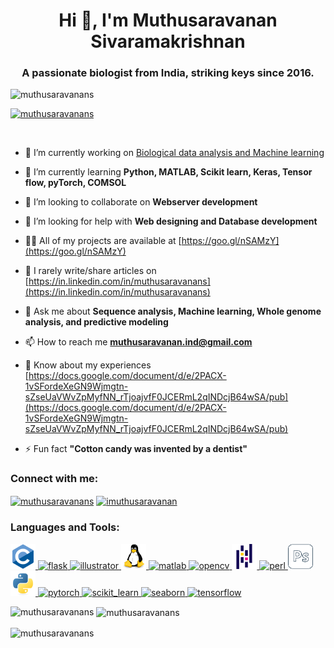 <h1 align="center">Hi 👋, I'm Muthusaravanan Sivaramakrishnan</h1>
<h3 align="center">A passionate biologist from India, striking keys since 2016.</h3>

<p align="left"> <img src="https://komarev.com/ghpvc/?username=muthusaravanans&label=Profile%20views&color=0e75b6&style=flat" alt="muthusaravanans" /> </p>

<p align="left"> <a href="https://github.com/ryo-ma/github-profile-trophy"><img src="https://github-profile-trophy.vercel.app/?username=muthusaravanans" alt="muthusaravanans" /></a> </p>

<p align="left"> <a href="https://twitter.com/" target="blank"><img src="https://img.shields.io/twitter/follow/?logo=twitter&style=for-the-badge" alt="" /></a> </p>

- 🔭 I’m currently working on [Biological data analysis and Machine learning]([https://github.com/MuthusaravananS/EnsembleQS](https://scholar.google.com/citations?hl=en&user=mG0bWLIAAAAJ))

- 🌱 I’m currently learning **Python, MATLAB, Scikit learn, Keras, Tensor flow, pyTorch, COMSOL**

- 👯 I’m looking to collaborate on **Webserver development**

- 🤝 I’m looking for help with **Web designing and Database development**

- 👨‍💻 All of my projects are available at [https://goo.gl/nSAMzY](https://goo.gl/nSAMzY)

- 📝 I rarely write/share articles on [https://in.linkedin.com/in/muthusaravanans](https://in.linkedin.com/in/muthusaravanans)

- 💬 Ask me about **Sequence analysis, Machine learning, Whole genome analysis, and predictive modeling**

- 📫 How to reach me **muthusaravanan.ind@gmail.com**

- 📄 Know about my experiences [https://docs.google.com/document/d/e/2PACX-1vSFordeXeGN9Wjmgtn-sZseUaVWvZpMyfNN_rTjoajvfF0JCERmL2qINDcjB64wSA/pub](https://docs.google.com/document/d/e/2PACX-1vSFordeXeGN9Wjmgtn-sZseUaVWvZpMyfNN_rTjoajvfF0JCERmL2qINDcjB64wSA/pub)

- ⚡ Fun fact **"Cotton candy was invented by a dentist"**

<h3 align="left">Connect with me:</h3>
<p align="left">
<a href="https://linkedin.com/in/muthusaravanans" target="blank"><img align="center" src="https://raw.githubusercontent.com/rahuldkjain/github-profile-readme-generator/master/src/images/icons/Social/linked-in-alt.svg" alt="muthusaravanans" height="30" width="40" /></a>
<a href="https://instagram.com/imuthusaravanan" target="blank"><img align="center" src="https://raw.githubusercontent.com/rahuldkjain/github-profile-readme-generator/master/src/images/icons/Social/instagram.svg" alt="imuthusaravanan" height="30" width="40" /></a>
</p>

<h3 align="left">Languages and Tools:</h3>
<p align="left"> <a href="https://www.cprogramming.com/" target="_blank" rel="noreferrer"> <img src="https://raw.githubusercontent.com/devicons/devicon/master/icons/c/c-original.svg" alt="c" width="40" height="40"/> </a> <a href="https://flask.palletsprojects.com/" target="_blank" rel="noreferrer"> <img src="https://www.vectorlogo.zone/logos/pocoo_flask/pocoo_flask-icon.svg" alt="flask" width="40" height="40"/> </a> <a href="https://www.adobe.com/in/products/illustrator.html" target="_blank" rel="noreferrer"> <img src="https://www.vectorlogo.zone/logos/adobe_illustrator/adobe_illustrator-icon.svg" alt="illustrator" width="40" height="40"/> </a> <a href="https://www.linux.org/" target="_blank" rel="noreferrer"> <img src="https://raw.githubusercontent.com/devicons/devicon/master/icons/linux/linux-original.svg" alt="linux" width="40" height="40"/> </a> <a href="https://www.mathworks.com/" target="_blank" rel="noreferrer"> <img src="https://upload.wikimedia.org/wikipedia/commons/2/21/Matlab_Logo.png" alt="matlab" width="40" height="40"/> </a> <a href="https://opencv.org/" target="_blank" rel="noreferrer"> <img src="https://www.vectorlogo.zone/logos/opencv/opencv-icon.svg" alt="opencv" width="40" height="40"/> </a> <a href="https://pandas.pydata.org/" target="_blank" rel="noreferrer"> <img src="https://raw.githubusercontent.com/devicons/devicon/2ae2a900d2f041da66e950e4d48052658d850630/icons/pandas/pandas-original.svg" alt="pandas" width="40" height="40"/> </a> <a href="https://www.perl.org/" target="_blank" rel="noreferrer"> <img src="https://api.iconify.design/logos-perl.svg" alt="perl" width="40" height="40"/> </a> <a href="https://www.photoshop.com/en" target="_blank" rel="noreferrer"> <img src="https://raw.githubusercontent.com/devicons/devicon/master/icons/photoshop/photoshop-line.svg" alt="photoshop" width="40" height="40"/> </a> <a href="https://www.python.org" target="_blank" rel="noreferrer"> <img src="https://raw.githubusercontent.com/devicons/devicon/master/icons/python/python-original.svg" alt="python" width="40" height="40"/> </a> <a href="https://pytorch.org/" target="_blank" rel="noreferrer"> <img src="https://www.vectorlogo.zone/logos/pytorch/pytorch-icon.svg" alt="pytorch" width="40" height="40"/> </a> <a href="https://scikit-learn.org/" target="_blank" rel="noreferrer"> <img src="https://upload.wikimedia.org/wikipedia/commons/0/05/Scikit_learn_logo_small.svg" alt="scikit_learn" width="40" height="40"/> </a> <a href="https://seaborn.pydata.org/" target="_blank" rel="noreferrer"> <img src="https://seaborn.pydata.org/_images/logo-mark-lightbg.svg" alt="seaborn" width="40" height="40"/> </a> <a href="https://www.tensorflow.org" target="_blank" rel="noreferrer"> <img src="https://www.vectorlogo.zone/logos/tensorflow/tensorflow-icon.svg" alt="tensorflow" width="40" height="40"/> </a> </p>

<p><img align="left" src="https://github-readme-stats.vercel.app/api/top-langs?username=muthusaravanans&show_icons=true&locale=en&layout=compact" alt="muthusaravanans" /></p>

<p>&nbsp;<img align="center" src="https://github-readme-stats.vercel.app/api?username=muthusaravanans&show_icons=true&locale=en" alt="muthusaravanans" /></p>

<p><img align="center" src="https://github-readme-streak-stats.herokuapp.com/?user=muthusaravanans&" alt="muthusaravanans" /></p>

